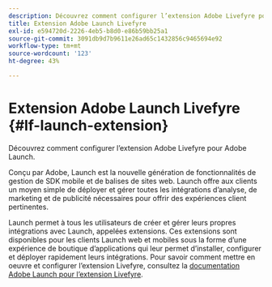 ```yaml
---
description: Découvrez comment configurer l’extension Adobe Livefyre pour Adobe Launch.
title: Extension Adobe Launch Livefyre
exl-id: e594720d-2226-4eb5-b8d0-e86b59bb25a1
source-git-commit: 3091db9d7b9611e26ad65c1432856c9465694e92
workflow-type: tm+mt
source-wordcount: '123'
ht-degree: 43%

---
```


# Extension Adobe Launch Livefyre {#lf-launch-extension}

Découvrez comment configurer l’extension Adobe Livefyre pour Adobe Launch.

Conçu par Adobe, Launch est la nouvelle génération de fonctionnalités de gestion de SDK mobile et de balises de sites web. Launch offre aux clients un moyen simple de déployer et gérer toutes les intégrations d’analyse, de marketing et de publicité nécessaires pour offrir des expériences client pertinentes.

Launch permet à tous les utilisateurs de créer et gérer leurs propres intégrations avec Launch, appelées extensions. Ces extensions sont disponibles pour les clients Launch web et mobiles sous la forme d’une expérience de boutique d’applications qui leur permet d’installer, configurer et déployer rapidement leurs intégrations. Pour savoir comment mettre en oeuvre et configurer l’extension Livefyre, consultez la [documentation Adobe Launch pour l’extension Livefyre](/help/using/c-library/launch-extension.md).
